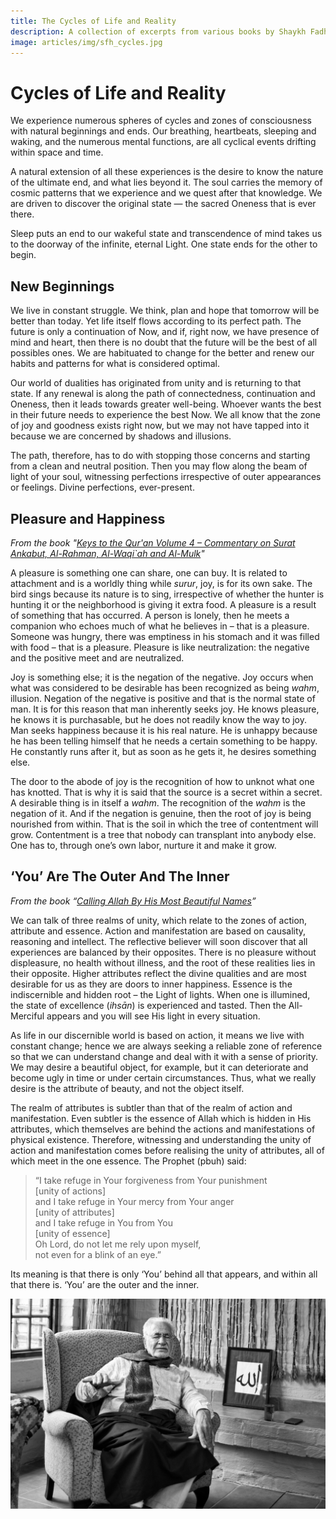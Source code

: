 ```yaml
---
title: The Cycles of Life and Reality
description: A collection of excerpts from various books by Shaykh Fadhlalla on the topic of the Cycles of Life and Reality through which we all must travel on our life journey.
image: articles/img/sfh_cycles.jpg
---
```


# Cycles of Life and Reality

We experience numerous spheres of cycles and zones of consciousness with natural beginnings and ends. Our breathing, heartbeats, sleeping and waking, and the numerous mental functions, are all cyclical events drifting within space and time.  

A natural extension of all these experiences is the desire to know the nature of the ultimate end, and what lies beyond it. The soul carries the memory of cosmic patterns that we experience and we quest after that knowledge. We are driven to discover the original state — the sacred Oneness that is ever there.  

Sleep puts an end to our wakeful state and transcendence of mind takes us to the doorway of the infinite, eternal Light. One state ends for the other to begin.   

## New Beginnings     

We live in constant struggle. We think, plan and hope that tomorrow will be better than today. Yet life itself flows according to its perfect path. The future is only a continuation of Now, and if, right now, we have presence of mind and heart, then there is no doubt that the future will be the best of all possibles ones. We are habituated to change for the better and renew our habits and patterns for what is considered optimal.  

Our world of dualities has originated from unity and is returning to that state. If any renewal is along the path of connectedness, continuation and Oneness, then it leads towards greater well-being. Whoever wants the best in their future needs to experience the best Now. We all know that the zone of joy and goodness exists right now, but we may not have tapped into it because we are concerned by shadows and illusions.  

The path, therefore, has to do with stopping those concerns and starting from a clean and neutral position. Then you may flow along the beam of light of your soul, witnessing perfections irrespective of outer appearances or feelings. Divine perfections, ever-present. 

## Pleasure and Happiness  

_From the book "[Keys to the Qur'an Volume 4 – Commentary on Surat Ankabut, Al-Rahman, Al-Waqi`ah and Al-Mulk](../../books/quran/keys/keys-4)"_

A pleasure is something one can share, one can buy. It is related to attachment and is a worldly thing while _surur_, joy, is for its own sake. The bird sings because its nature is to sing, irrespective of whether the hunter is hunting it or the neighborhood is giving it extra food. A pleasure is a result of something that has occurred. A person is lonely, then he meets a companion who echoes much of what he believes in – that is a pleasure. Someone was hungry, there was emptiness in his stomach and it was filled with food – that is a pleasure. Pleasure is like neutralization: the negative and the positive meet and are neutralized.  

Joy is something else; it is the negation of the negative. Joy occurs when what was considered to be desirable has been recognized as being _wahm_, illusion. Negation of the negative is positive and that is the normal state of man. It is for this reason that man inherently seeks joy. He knows pleasure, he knows it is purchasable, but he does not readily know the way to joy. Man seeks happiness because it is his real nature. He is unhappy because he has been telling himself that he needs a certain something to be happy. He constantly runs after it, but as soon as he gets it, he desires something else.  

The door to the abode of joy is the recognition of how to unknot what one has knotted. That is why it is said that the source is a secret within a secret. A desirable thing is in itself a _wahm_. The recognition of the _wahm_ is the negation of it. And if the negation is genuine, then the root of joy is being nourished from within. That is the soil in which the tree of contentment will grow. Contentment is a tree that nobody can transplant into anybody else. One has to, through one’s own labor, nurture it and make it grow.

## ‘You’ Are The Outer And The Inner   

_From the book “[Calling Allah By His Most Beautiful Names](../../books/practices-teachings/calling-allah-beautiful-names)”_  

We can talk of three realms of unity, which relate to the zones of action, attribute and essence. Action and manifestation are based on causality, reasoning and intellect. The reflective believer will soon discover that all experiences are balanced by their opposites. There is no pleasure without displeasure, no health without illness, and the root of these realities lies in their opposite. Higher attributes reflect the divine qualities and are most desirable for us as they are doors to inner happiness. Essence is the indiscernible and hidden root – the Light of lights. When one is illumined, the state of excellence (_ihsān_) is experienced and tasted. Then the All-Merciful appears and you will see His light in every situation.  

As life in our discernible world is based on action, it means we live with constant change; hence we are always seeking a reliable zone of reference so that we can understand change and deal with it with a sense of priority. We may desire a beautiful object, for example, but it can deteriorate and become ugly in time or under certain circumstances. Thus, what we really desire is the attribute of beauty, and not the object itself.  

The realm of attributes is subtler than that of the realm of action and manifestation. Even subtler is the essence of Allah which is hidden in His attributes, which themselves are behind the actions and manifestations of physical existence. Therefore, witnessing and understanding the unity of action and manifestation comes before realising the unity of attributes, all of which meet in the one essence. The Prophet (pbuh) said:  

> “I take refuge in Your forgiveness from Your punishment  
> [unity of actions]  
> and I take refuge in Your mercy from Your anger  
> [unity of attributes]  
> and I take refuge in You from You  
> [unity of essence]  
> Oh Lord, do not let me rely upon myself,  
> not even for a blink of an eye.”  

Its meaning is that there is only ‘You’ behind all that appears, and within all that there is. ‘You’ are the outer and the inner.

![Cycles of Life](./img/sfh_cycles.jpg)

